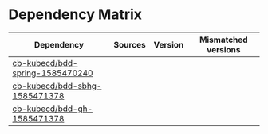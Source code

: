 # Dependency Matrix

Dependency | Sources | Version | Mismatched versions
---------- | ------- | ------- | -------------------
[cb-kubecd/bdd-spring-1585470240](https://github.com/cb-kubecd/bdd-spring-1585470240.git) |  | []() | 
[cb-kubecd/bdd-sbhg-1585471378](https://github.com/cb-kubecd/bdd-sbhg-1585471378.git) |  | []() | 
[cb-kubecd/bdd-gh-1585471378](https://github.com/cb-kubecd/bdd-gh-1585471378.git) |  | []() | 
